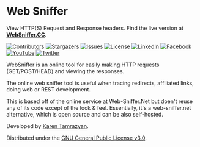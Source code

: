 # Web Sniffer

View HTTP(S) Request and Response headers. Find the live version at **[WebSniffer.CC](https://websniffer.cc/)**.

<!-- PROJECT SHIELDS -->
<!--
*** We are using markdown "reference style" links for readability.
*** Reference links are enclosed in brackets [ ] instead of parentheses ( ).
*** See the bottom of this document for the declaration of the reference variables
*** for build-url, contributors-url, etc. This is an optional, concise syntax you may use.
*** https://www.markdownguide.org/basic-syntax/#reference-style-links
-->

<!-- [![Build Status][build-shield]][build-url]-->
[![Contributors][contributors-shield]][contributors-url]
[![Stargazers][stars-shield]][stars-url]
[![Issues][issues-shield]][issues-url]
[![License][license-shield]][license-url]
[![LinkedIn][linkedin-shield]][linkedin-url]
[![Facebook][facebook-shield]][facebook-url]
[![YouTube][youtube-shield]][youtube-url]
[![Twitter][twitter-shield]][twitter-url]



WebSniffer is an online tool for easily making HTTP requests (GET/POST/HEAD) and viewing the responses.

The online web sniffer tool is useful when tracing redirects, affiliated links, doing web or REST development.

This is based off of the online service at Web-Sniffer.Net but doen't reuse any of its code except of the look & feel. Essentially, it's a web-sniffer.net alternative, which is open source and can be also self-hosted.

Developed by [Karen Tamrazyan](https://www.tamrazyan.com/).

Distributed under the [GNU General Public License v3.0](https://www.gnu.org/licenses/gpl-3.0.en.html).



<!-- MARKDOWN LINKS & IMAGES -->
<!-- https://www.markdownguide.org/basic-syntax/#reference-style-links -->
[contributors-shield]: https://img.shields.io/github/contributors/freewarelovers/WebSniffer
[contributors-url]: https://github.com/freewarelovers/WebSniffer/graphs/contributors
[stars-shield]: https://img.shields.io/github/stars/freewarelovers/WebSniffer
[stars-url]: https://github.com/freewarelovers/WebSniffer/stargazers
[issues-shield]: https://img.shields.io/github/issues/freewarelovers/WebSniffer
[issues-url]: https://github.com/freewarelovers/WebSniffer/issues
[license-shield]: https://img.shields.io/github/license/freewarelovers/WebSniffer
[license-url]: https://github.com/freewarelovers/WebSniffer/blob/master/LICENSE
[linkedin-shield]: https://img.shields.io/badge/-LinkedIn-black.svg?style=flat-square&logo=linkedin&colorB=555
[linkedin-url]: https://www.linkedin.com/showcase/websniffer/

[facebook-shield]: https://img.shields.io/badge/-Facebook-black.svg?style=flat-square&logo=facebook&colorB=555
[facebook-url]: https://www.facebook.com/websniffer.cc

[youtube-shield]: https://img.shields.io/badge/-YouTube-black.svg?style=flat-square&logo=youtube&colorB=555
[youtube-url]: https://www.youtube.com/channel/UCHtLNbdagCIfir1ulloAEhQ?sub_confirmation=1

[twitter-shield]: https://img.shields.io/twitter/follow/Web_Sniffer?label=Follow&style=social
[twitter-url]: https://twitter.com/intent/follow?screen_name=Web_Sniffer
